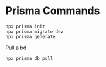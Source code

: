 # Prisma Commands 
```
npx prisma init
npx prisma migrate dev
npx prisma generate
```

Pull a bd
```
npx prisma db pull
```